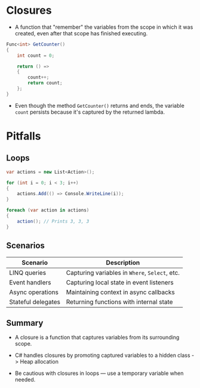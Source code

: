 # Closures

- A function that "remember" the variables from the scope in which it was created, even after that scope has finished executing.

``` csharp
Func<int> GetCounter()
{
    int count = 0;

    return () =>
    {
        count++;
        return count;
    };
}
```
- Even though the method `GetCounter()` returns and ends, the variable `count` persists because it's captured by the returned lambda.

# Pitfalls
## Loops

``` csharp
var actions = new List<Action>();

for (int i = 0; i < 3; i++)
{
    actions.Add(() => Console.WriteLine(i));
}

foreach (var action in actions)
{
    action(); // Prints 3, 3, 3
}

```

## Scenarios
| Scenario              | Description                                           |
|-----------------------|-------------------------------------------------------|
| LINQ queries          | Capturing variables in `Where`, `Select`, etc.       |
| Event handlers        | Capturing local state in event listeners             |
| Async operations      | Maintaining context in async callbacks               |
| Stateful delegates    | Returning functions with internal state              |


## Summary

- A closure is a function that captures variables from its surrounding scope.
- C# handles closures by promoting captured variables to a hidden class -> Heap allocation

- Be cautious with closures in loops — use a temporary variable when needed.